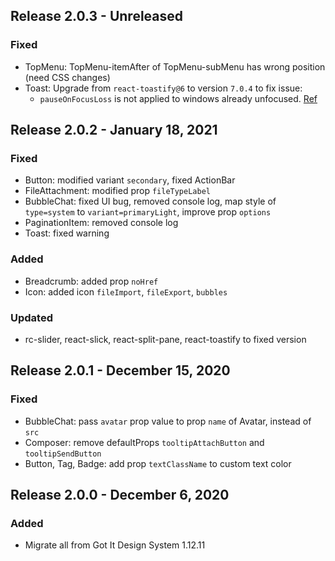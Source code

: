 ## Release 2.0.3 - Unreleased
### Fixed
* TopMenu: TopMenu-itemAfter of TopMenu-subMenu has wrong position (need CSS changes)
* Toast: Upgrade from `react-toastify@6` to version `7.0.4` to fix issue:
  - `pauseOnFocusLoss` is not applied to windows already unfocused. [Ref](https://github.com/fkhadra/react-toastify/issues/541)

## Release 2.0.2 - January 18, 2021
### Fixed
* Button: modified variant `secondary`, fixed ActionBar
* FileAttachment: modified prop `fileTypeLabel`
* BubbleChat: fixed UI bug, removed console log, map style of `type=system` to `variant=primaryLight`, improve prop `options`
* PaginationItem: removed console log
* Toast: fixed warning
### Added
* Breadcrumb: added prop `noHref`
* Icon: added icon `fileImport`, `fileExport`, `bubbles`
### Updated
* rc-slider, react-slick, react-split-pane, react-toastify to fixed version

## Release 2.0.1 - December 15, 2020
### Fixed
* BubbleChat: pass `avatar` prop value to prop `name` of Avatar, instead of `src`
* Composer: remove defaultProps `tooltipAttachButton` and `tooltipSendButton`
* Button, Tag, Badge: add prop `textClassName` to custom text color

## Release 2.0.0 - December 6, 2020
### Added
* Migrate all from Got It Design System 1.12.11
